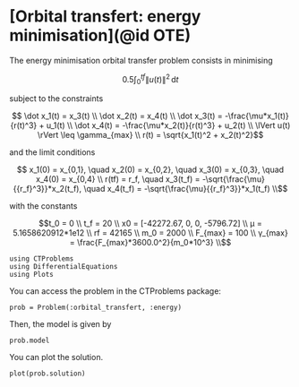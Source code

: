 # [Orbital transfert: energy minimisation](@id OTE)

The energy minimisation orbital transfer problem consists in minimising

```math
    0.5\int_{0}^{tf} {\lVert u(t) \rVert}^2 \, \mathrm{d}t
```

subject to the constraints

```math
    \dot x_1(t) = x_3(t) \\
    \dot x_2(t) = x_4(t) \\
    \dot x_3(t) = -\frac{\mu*x_1(t)}{r(t)^3} + u_1(t) \\
    \dot x_4(t) = -\frac{\mu*x_2(t)}{r(t)^3} + u_2(t) \\
    \lVert u(t) \rVert \leq \gamma_{max} \\
    r(t) = \sqrt{x_1(t)^2 + x_2(t)^2}
```

and the limit conditions

```math
    x_1(0) = x_{0,1}, \quad x_2(0) = x_{0,2}, \quad x_3(0) = x_{0,3}, \quad x_4(0) = x_{0,4} \\
    r(tf) = r_f, \quad x_3(t_f) = -\sqrt{\frac{\mu}{{r_f}^3}}*x_2(t_f), \quad x_4(t_f) = -\sqrt{\frac{\mu}{{r_f}^3}}*x_1(t_f) \\
```

with the constants

```math
t_0 = 0 \\
t_f = 20 \\
x0 = [-42272.67, 0, 0, -5796.72] \\
μ      = 5.1658620912*1e12 \\
rf     = 42165 \\
m_0     = 2000 \\
F_{max} = 100 \\
γ_{max}  = \frac{F_{max}*3600.0^2}{m_0*10^3} \\
```

```@example main
using CTProblems
using DifferentialEquations
using Plots
```

You can access the problem in the CTProblems package:

```@example main
prob = Problem(:orbital_transfert, :energy)
```

Then, the model is given by

```@example main
prob.model
```

You can plot the solution.

```@example main
plot(prob.solution)
```
